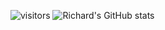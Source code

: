 ![visitors](https://visitor-badge.glitch.me/badge?page_id=page.id&left_color=green&right_color=red)
![Richard's GitHub stats](https://github-readme-stats.vercel.app/api?username=Ye-Yint-Nyo-Hmine)
